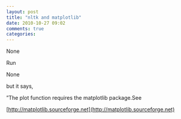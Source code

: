 ```yaml
---
layout: post
title: "nltk and matplotlib"
date: 2010-10-27 09:02
comments: true
categories: 
---
```


None


Run


None


but it says,


”The plot function requires the matplotlib package.See 

[http://matplotlib.sourceforge.net](http://matplotlib.sourceforge.net)

